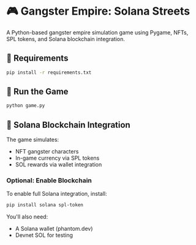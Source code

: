 # 🎮 Gangster Empire: Solana Streets

A Python-based gangster empire simulation game using Pygame, NFTs, SPL tokens, and Solana blockchain integration.

## 💾 Requirements

```bash
pip install -r requirements.txt
```

## 🚀 Run the Game

```bash
python game.py
```

## 🔐 Solana Blockchain Integration

The game simulates:
- NFT gangster characters
- In-game currency via SPL tokens
- SOL rewards via wallet integration

### Optional: Enable Blockchain

To enable full Solana integration, install:

```bash
pip install solana spl-token
```

You'll also need:
- A Solana wallet (phantom.dev)
- Devnet SOL for testing
